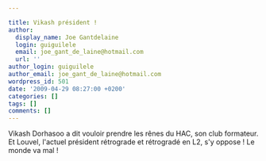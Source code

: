 ```yaml
---

title: Vikash président !
author:
  display_name: Joe Gantdelaine
  login: guiguilele
  email: joe_gant_de_laine@hotmail.com
  url: ''
author_login: guiguilele
author_email: joe_gant_de_laine@hotmail.com
wordpress_id: 501
date: '2009-04-29 08:27:00 +0200'
categories: []
tags: []
comments: []
---
```

Vikash Dorhasoo a dit vouloir prendre les rênes du HAC, son club formateur. Et Louvel, l'actuel président rétrograde et rétrogradé en L2, s'y oppose ! Le monde va mal !
